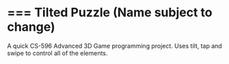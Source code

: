 ===
Tilted Puzzle (Name subject to change)
===

A quick CS-596 Advanced 3D Game programming project. Uses tilt, tap and swipe to control all of the elements.